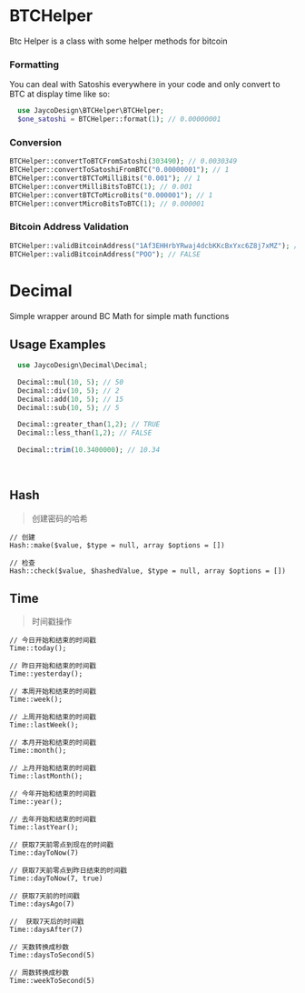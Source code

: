 BTCHelper
=========

Btc Helper is a class with some helper methods for bitcoin

### Formatting

You can deal with Satoshis everywhere in your code and only convert to BTC at display time like so:

```php
  use JaycoDesign\BTCHelper\BTCHelper;
  $one_satoshi = BTCHelper::format(1); // 0.00000001
```

### Conversion  
```php
BTCHelper::convertToBTCFromSatoshi(303490); // 0.0030349
BTCHelper::convertToSatoshiFromBTC("0.00000001"); // 1
BTCHelper::convertBTCToMilliBits("0.001"); // 1
BTCHelper::convertMilliBitsToBTC(1); // 0.001
BTCHelper::convertBTCToMicroBits("0.000001"); // 1
BTCHelper::convertMicroBitsToBTC(1); // 0.000001

```

### Bitcoin Address Validation

```php
BTCHelper::validBitcoinAddress("1Af3EHHrbYRwaj4dcbKKcBxYxc6Z8j7xMZ"); // TRUE
BTCHelper::validBitcoinAddress("POO"); // FALSE
```



Decimal
=======

Simple wrapper around BC Math for simple math functions

## Usage Examples

```php
  use JaycoDesign\Decimal\Decimal;
  
  Decimal::mul(10, 5); // 50
  Decimal::div(10, 5); // 2
  Decimal::add(10, 5); // 15
  Decimal::sub(10, 5); // 5
  
  Decimal::greater_than(1,2); // TRUE
  Decimal::less_than(1,2); // FALSE
  
  Decimal::trim(10.3400000); // 10.34
  
  
```


## Hash
> 创建密码的哈希

```
// 创建
Hash::make($value, $type = null, array $options = [])

// 检查
Hash::check($value, $hashedValue, $type = null, array $options = [])

```

## Time
> 时间戳操作

```
// 今日开始和结束的时间戳
Time::today();

// 昨日开始和结束的时间戳
Time::yesterday();

// 本周开始和结束的时间戳
Time::week();

// 上周开始和结束的时间戳
Time::lastWeek();

// 本月开始和结束的时间戳
Time::month();

// 上月开始和结束的时间戳
Time::lastMonth();

// 今年开始和结束的时间戳
Time::year();

// 去年开始和结束的时间戳
Time::lastYear();

// 获取7天前零点到现在的时间戳
Time::dayToNow(7)

// 获取7天前零点到昨日结束的时间戳
Time::dayToNow(7, true)

// 获取7天前的时间戳
Time::daysAgo(7)

//  获取7天后的时间戳
Time::daysAfter(7)

// 天数转换成秒数
Time::daysToSecond(5)

// 周数转换成秒数
Time::weekToSecond(5)

```